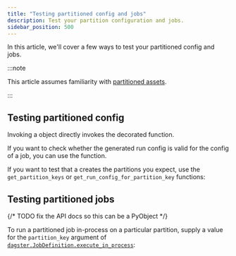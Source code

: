 ```yaml
---
title: "Testing partitioned config and jobs"
description: Test your partition configuration and jobs.
sidebar_position: 500
---
```


In this article, we'll cover a few ways to test your partitioned config and jobs.

:::note

This article assumes familiarity with [partitioned assets](/guides/build/partitions-and-backfills/partitioning-assets).

:::

## Testing partitioned config

Invoking a <PyObject section="partitions" module="dagster" object="PartitionedConfig" /> object directly invokes the decorated function.

If you want to check whether the generated run config is valid for the config of a job, you can use the <PyObject section="execution" module="dagster" object="validate_run_config" /> function.

<CodeExample path="docs_snippets/docs_snippets/concepts/partitions_schedules_sensors/partitioned_config_test.py" startAfter="start_partition_config" endBefore="end_partition_config" />

If you want to test that a <PyObject section="partitions" module="dagster" object="PartitionedConfig" /> creates the partitions you expect, use the `get_partition_keys` or `get_run_config_for_partition_key` functions:


<CodeExample path="docs_snippets/docs_snippets/concepts/partitions_schedules_sensors/partitioned_config_test.py" startAfter="start_partition_keys" endBefore="end_partition_keys" />

## Testing partitioned jobs

{/* TODO fix the API docs so this can be a PyObject */}

To run a partitioned job in-process on a particular partition, supply a value for the `partition_key` argument of [`dagster.JobDefinition.execute_in_process`](/api/python-api/execution):


<CodeExample path="docs_snippets/docs_snippets/concepts/partitions_schedules_sensors/partitioned_job_test.py" startAfter="start" endBefore="end" />
